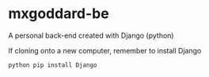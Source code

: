 # mxgoddard-be

A personal back-end created with Django (python)

If cloning onto a new computer, remember to install Django

``python
pip install Django
``
